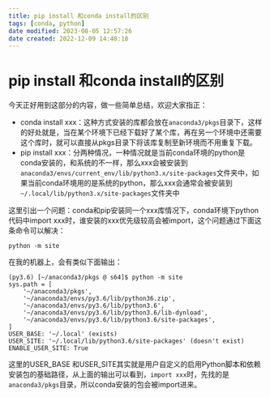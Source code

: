 ```yaml
---
title: pip install 和conda install的区别
tags: [conda, python]
date modified: 2023-08-05 12:57:26
date created: 2022-12-09 14:48:18
---
```

# pip install 和conda install的区别
今天正好用到这部分的内容，做一些简单总结，欢迎大家指正：
*   conda install xxx：这种方式安装的库都会放在`anaconda3/pkgs`目录下，这样的好处就是，当在某个环境下已经下载好了某个库，再在另一个环境中还需要这个库时，就可以直接从pkgs目录下将该库复制至新环境而不用重复下载。
*   pip install xxx：分两种情况，一种情况就是当前conda环境的python是conda安装的，和系统的不一样，那么xxx会被安装到`anaconda3/envs/current_env/lib/python3.x/site-packages`文件夹中，如果当前conda环境用的是系统的python，那么xxx会通常会被安装到`~/.local/lib/python3.x/site-packages`文件夹中

这里引出一个问题：conda和pip安装同一个xxx库情况下，conda环境下python代码中import xxx时，谁安装的xxx优先级较高会被import，这个问题通过下面这条命令可以解决：

```text
python -m site
```

在我的机器上，会有类似下面输出：

```text
(py3.6) [~/anaconda3/pkgs @ s64]$ python -m site
sys.path = [
    '~/anaconda3/pkgs',
    '~/anaconda3/envs/py3.6/lib/python36.zip',
    '~/anaconda3/envs/py3.6/lib/python3.6',
    '~/anaconda3/envs/py3.6/lib/python3.6/lib-dynload',
    '~/anaconda3/envs/py3.6/lib/python3.6/site-packages',
]
USER_BASE: '~/.local' (exists)
USER_SITE: '~/.local/lib/python3.6/site-packages' (doesn't exist)
ENABLE_USER_SITE: True
```

这里的USER\_BASE 和USER\_SITE其实就是用户自定义的启用Python脚本和依赖安装包的基础路径，从上面的输出可以看到，`import xxx`时，先找的是`anaconda3/pkgs`目录，所以conda安装的包会被import进来。